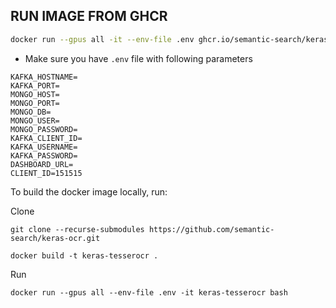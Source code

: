 


## RUN IMAGE FROM GHCR 

```sh
docker run --gpus all -it --env-file .env ghcr.io/semantic-search/keras_tesser_ocr
```

- Make sure you have `.env` file with following parameters
```.env
KAFKA_HOSTNAME=
KAFKA_PORT=
MONGO_HOST=
MONGO_PORT=
MONGO_DB=
MONGO_USER=
MONGO_PASSWORD=
KAFKA_CLIENT_ID=
KAFKA_USERNAME=
KAFKA_PASSWORD=
DASHBOARD_URL=
CLIENT_ID=151515
```

To build the docker image locally, run: 

Clone 

```git
git clone --recurse-submodules https://github.com/semantic-search/keras-ocr.git
```

```
docker build -t keras-tesserocr .
```

Run 

```
docker run --gpus all --env-file .env -it keras-tesserocr bash
```

